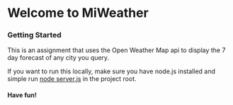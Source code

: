 <h1>Welcome to MiWeather</h1>
<h3>Getting Started</h3>
<p>This is an assignment that uses the Open Weather Map api to display the 7 day forecast of any city you query.</p>
<p>If you want to run this locally, make sure you have node.js installed and simple run <u>node server.js</u> in the project root.</p>
<h4>Have fun!</h4>
